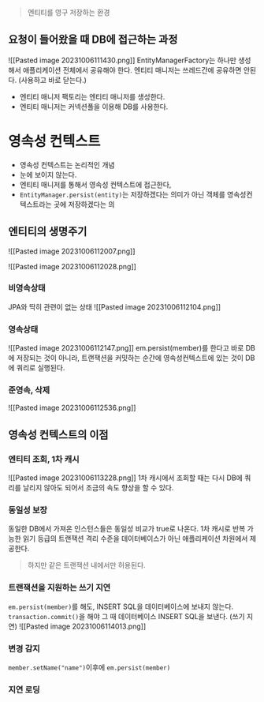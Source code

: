 >엔티티를 영구 저장하는 환경

## 요청이 들어왔을 때 DB에 접근하는 과정
![[Pasted image 20231006111430.png]]
EntityManagerFactory는 하나만 생성해서 애플리케이션 전체에서 공유해야 한다.
엔티티 매니저는 쓰레드간에 공유하면 안된다. (사용하고 바로 닫는다.)
- 엔티티 매니저 팩토리는 엔티티 매니저를 생성한다.
- 엔티티 매니저는 커넥션풀을 이용해 DB를 사용한다.

# 영속성 컨텍스트
- 영속성 컨텍스트는 논리적인 개념
- 눈에 보이지 않는다.
- 엔티티 매니저를 통해서 영속성 컨텍스트에 접근한다,
- `EntityManager.persist(entity)`는 저장하겠다는 의미가 아닌 객체를 영속성컨텍스트라는 곳에 저장하겠다는 의

## 엔티티의 생명주기
![[Pasted image 20231006112007.png]]

![[Pasted image 20231006112028.png]]

### 비영속상태
JPA와 딱히 관련이 없는 상태
![[Pasted image 20231006112104.png]]
### 영속상태
![[Pasted image 20231006112147.png]]
em.persist(member)를 한다고 바로 DB에 저장되는 것이 아니라,
트랜잭션을 커밋하는 순간에 영속성컨텍스트에 있는 것이 DB에 쿼리로 실행된다.

### 준영속, 삭제
![[Pasted image 20231006112536.png]]

## 영속성 컨텍스트의 이점

### 엔티티 조회, 1차 캐시
![[Pasted image 20231006113228.png]]
1차 캐시에서 조회할 때는 다시 DB에 쿼리를 날리지 않아도 되어서 조금의 속도 향상을 할 수 있다. 
### 동일성 보장
동일한 DB에서 가져온 인스턴스들은 동일성 비교가 true로 나온다.
1차 캐시로 반복 가능한 읽기 등급의 트랜잭션 격리 수준을 데이터베이스가 아닌 애플리케이션 차원에서 제공한다. 
> 하지만 같은 트랜잭션 내에서만 허용된다.
### 트랜잭션을 지원하는 쓰기 지연
`em.persist(member)`를 해도, INSERT SQL을 데이터베이스에 보내지 않는다.
`transaction.commit()`을 해야 그 때 데이터베이스 INSERT SQL을 보낸다. (쓰기 지연)
![[Pasted image 20231006114013.png]]
### 변경 감지
`member.setName("name")`이후에 
`em.persist(member)`
### 지연 로딩
